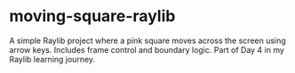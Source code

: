 # moving-square-raylib
A simple Raylib project where a pink square moves across the screen using arrow keys. Includes frame control and boundary logic. Part of Day 4 in my Raylib learning journey.
